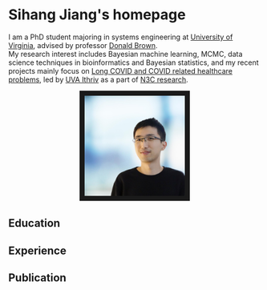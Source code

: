 # Sihang Jiang's homepage
I am a PhD student majoring in systems engineering at [University of Virginia](https://engineering.virginia.edu/departments/systems-and-information-engineering), advised by professor [Donald Brown](https://datascience.virginia.edu/people/donald-brown).\
My research interest includes Bayesian machine learning, MCMC, data science techniques in bioinformatics and Bayesian statistics, and my recent projects mainly focus on [Long COVID and COVID related healthcare problems](https://datascience.virginia.edu/news/uva-among-national-leaders-collaborations-publications-covid-19), led by [UVA Ithriv](https://www.ithriv.org/logic-liai) as a part of [N3C research](https://covid.cd2h.org/).


<p align="center">
<img src="./photo-min.JPG" width="200" height="200" border="10"/>
</p>

## Education
## Experience
## Publication


